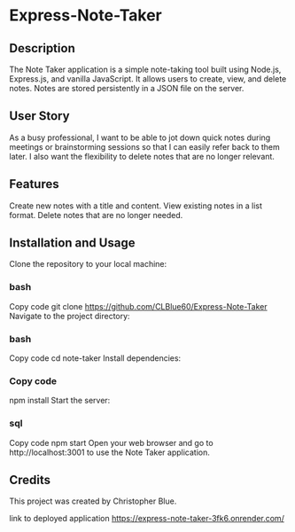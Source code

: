 # Express-Note-Taker

## Description
The Note Taker application is a simple note-taking tool built using Node.js, Express.js, and vanilla JavaScript. It allows users to create, view, and delete notes. Notes are stored persistently in a JSON file on the server.

## User Story
As a busy professional, I want to be able to jot down quick notes during meetings or brainstorming sessions so that I can easily refer back to them later. I also want the flexibility to delete notes that are no longer relevant.

## Features
Create new notes with a title and content.
View existing notes in a list format.
Delete notes that are no longer needed.

## Installation and Usage
Clone the repository to your local machine:
### bash
Copy code
git clone https://github.com/CLBlue60/Express-Note-Taker
Navigate to the project directory:
### bash
Copy code
cd note-taker
Install dependencies:
### Copy code
npm install
Start the server:
### sql
Copy code
npm start
Open your web browser and go to http://localhost:3001 to use the Note Taker application.

## Credits
This project was created by Christopher Blue.

link to deployed application
https://express-note-taker-3fk6.onrender.com/

